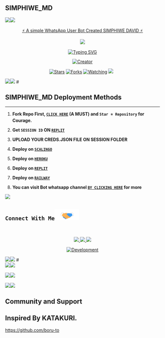 ## SIMPHIWE_MD
   <a><img src='https://i.imgur.com/LyHic3i.gif'/></a><a><img src='https://i.imgur.com/LyHic3i.gif'/></a>
<p align="center"> 
<u>⚡ A simple WhatsApp User Bot Created SIMPHIWE DAVID ⚡</u>
</p>
<p align="center">
<img src="https://api.shannmoderz.xyz/server/file/JhnZNPg59LpUxYf.jpg"/>       
<p align="center">
  <a href="https://git.io/typing-svg"><img src="https://readme-typing-svg.demolab.com?font=EB+Garamond&weight=800&size=28&duration=4000&pause=1000&random=false&width=435&lines=SIMPHIWE_MD;MULTI-DEVICE+WHATSAPP+BOT;DEVELOPED+BY+SIMPHIWE+DAVID;RELEASED+DATE+09%10F8%2F2024." alt="Typing SVG" /></a>
 </p>
<p align="center">
<a href="#"><img title="Creator" src="https://img.shields.io/badge/Creator-SIMPHIWEDAVID-red.svg?style=for-the-badge&logo=github"></a>
</p>
<p align="center">
<a href="https://github.com Simphiwedavid/SIMPHIWE_MD/stargazers/"><img title="Stars" src="https://img.shields.io/github/stars/Simphiwedavid/SIMPHIWE_MDcolor=blue&style=flat-square"></a>
<a href="https://github.com/Simphiwedavid/SIMPHIWE_MD/network/members"><img title="Forks" src="https://img.shields.io/github/forks/Simphiwedavid/SIMPHIWE_MD?color=yellow&style=flat-square"></a>
<a href="https://github.com/Simphiwedavid/SIMPHIWE_MD/watchers"><img title="Watching" src="https://img.shields.io/github/watchers/Simphiwedavid/SIMPHIWE_MD?label=Watchers&color=red&style=flat-square"></a>
<a href="https://github.com/Simphiwedavid/SIMPHIWE_MD/graphs/commit-activity"><img height="20" src="https://img.shields.io/badge/Maintained-Yes-red.svg"></a>&nbsp;&nbsp;
</p>
<a><img src='https://i.imgur.com/LyHic3i.gif'/></a><a><img src='https://i.imgur.com/LyHic3i.gif'/></a>
#

## SIMPHIWE_MD Deployment Methods
---
1.  **Fork Repo First, [`CLICK HERE`](https://github.com/Simphiwedavid/SIMPHIWE_MD/fork) (A MUST) and `Star ⭐ Repository` for Courage.**
2.  **Get `SESSION ID` ON [`REPLIT`](https://replit.com/SIMPHIWE_MD/Simphiwedavidpair-1)** 

3. **UPLOAD YOUR CREDS.JSON FILE ON SESSION FOLDER**

4. **Deploy on [`SCALINGO`](https://dashboard.scalingo.com)**

5. **Deploy on [`HEROKU`](https://dashboard.heroku.com/new?template*=https://github.com/Simphiwedavid/SIMPHIWE_MD)** 

6. **Deploy on [`REPLIT`](https://replit.com/github/Simphiwedavid/SIMPHIWE_MD)** 

7. **Deploy on [`RAILWAY`](https://railway.com/github/Simphiwedavid/SIMPHIWE_MD)**  

8. **You can visit Bot whatsapp channel [`BY CLICKING HERE`](https://whatsapp.com/channel/0029VaeRru3ADTOEKPCPom0L) for more**



</a><a><img src='https://i.imgur.com/LyHic3i.gif'/></a>

## ```Connect With Me```<img src="https://github.com/0xAbdulKhalid/0xAbdulKhalid/raw/main/assets/mdImages/handshake.gif" width ="80"></h1> 
 <br> 
<p align="center">
<a href="https://wa.me/2349066528353"><img src="https://img.shields.io/badge/Contact David-25D366?style=for-the-badge&logo=whatsapp&logoColor=white" />
<a href="https://whatsapp.com/channel/0029VaeRru3ADTOEKPCPom0L"><img src="https://img.shields.io/badge/Join Official Channel-25D366?style=for-the-badge&logo=whatsapp&logoColor=white" />
<a href="https://t.me/deecee_x"><img src="https://img.shields.io/badge/Telegram-0088cc?style=for-the-badge&logo=telegram&logoColor=white" /><br>
<p align="center">
<img alt="Development" width="250" src="https://media2.giphy.com/media/W9tBvzTXkQopi/giphy.gif?cid=6c09b952xu6syi1fyqfyc04wcfk0qvqe8fd7sop136zxfjyn&ep=v1_internal_gif_by_id&rid=giphy.gif&ct=g" /> </p>
<a><img src='https://i.imgur.com/LyHic3i.gif'/></a><a><img src='https://i.imgur.com/LyHic3i.gif'/></a>
# 

<br>
<a><img src='https://i.imgur.com/LyHic3i.gif'/></a><a><img src='https://i.imgur.com/LyHic3i.gif'/></a>



  <a><img src='https://i.imgur.com/LyHic3i.gif'/></a><a><img src='https://i.imgur.com/LyHic3i.gif'/></a>
  


<a><img src='https://i.imgur.com/LyHic3i.gif'/></a><a><img src='https://i.imgur.com/LyHic3i.gif'/></a>

## Community and Support

## Inspired By KATAKURI.

https://github.com/boru-to
